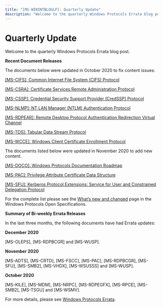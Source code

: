 ```yaml
---
title: "[MS-WININTBLOGLP]: Quarterly Update"
description: "Welcome to the quarterly Windows Protocols Errata blog post. Recent Document Releases The documents below were updated in October 2020 to fix"
---
```


# Quarterly Update

<p>Welcome to the quarterly Windows Protocols Errata blog post.</p>
<p><b>Recent Document
Releases</b></p>
<p>The documents below were updated in October 2020 to fix
content issues:</p>
<p><span><a href="https://docs.microsoft.com/en-us/openspecs/windows_protocols/ms-cifs/d416ff7c-c536-406e-a951-4f04b2fd1d2b">[MS-CIFS]:
Common Internet File System (CIFS) Protocol</a></span></p>
<p><span><a href="https://docs.microsoft.com/en-us/openspecs/windows_protocols/ms-csra/40e74714-14bf-4f97-a264-35efbd63a813">[MS-CSRA]:
Certificate Services Remote Administration Protocol</a></span></p>
<p><span><a href="https://docs.microsoft.com/en-us/openspecs/windows_protocols/ms-cssp/85f57821-40bb-46aa-bfcb-ba9590b8fc30">[MS-CSSP]:
Credential Security Support Provider (CredSSP) Protocol</a></span></p>
<p><span><a href="https://docs.microsoft.com/en-us/openspecs/windows_protocols/ms-nlmp/b38c36ed-2804-4868-a9ff-8dd3182128e4">[MS-NLMP]:
NT LAN Manager (NTLM) Authentication Protocol</a></span></p>
<p><span><a href="https://docs.microsoft.com/en-us/openspecs/windows_protocols/ms-rdpear/a32e17ec-5869-4fad-bdae-d35f342fcb6f">[MS-RDPEAR]:
Remote Desktop Protocol Authentication Redirection Virtual Channel</a></span></p>
<p><span><a href="https://docs.microsoft.com/en-us/openspecs/windows_protocols/ms-tds/b46a581a-39de-4745-b076-ec4dbb7d13ec">[MS-TDS]:
Tabular Data Stream Protocol</a></span></p>
<p><span><a href="https://docs.microsoft.com/en-us/openspecs/windows_protocols/ms-wcce/446a0fca-7f27-4436-965d-191635518466">[MS-WCCE]:
Windows Client Certificate Enrollment Protocol</a></span></p>
<p>The documents listed below were updated in November 2020 to
add new content.</p>
<p><span><a href="https://docs.microsoft.com/en-us/openspecs/windows_protocols/ms-doco/3d3a2a04-3e90-4fc1-877c-6a674202b7ee">[MS-DOCO]:
Windows Protocols Documentation Roadmap</a></span></p>
<p><span><a href="https://docs.microsoft.com/en-us/openspecs/windows_protocols/ms-pac/166d8064-c863-41e1-9c23-edaaa5f36962">[MS-PAC]:
Privilege Attribute Certificate Data Structure</a></span></p>
<p><span><a href="https://docs.microsoft.com/en-us/openspecs/windows_protocols/ms-sfu/3bff5864-8135-400e-bdd9-33b552051d94">[MS-SFU]:
Kerberos Protocol Extensions: Service for User and Constrained Delegation
Protocol</a></span></p>
<p>For the complete list please see the <span><a href="https://docs.microsoft.com/en-us/openspecs/windows_protocols/MS-WINPROTLP/e168a474-7de2-421c-b460-91adf87692a3">What’s
new and changed</a></span> page in the Windows Protocols Open Specifications.</p>
<p><b>Summary of Bi-weekly
Errata Releases</b></p>
<p>In the last three months, the following documents have had
Errata updates:</p>
<p><b>December 2020</b></p>
<p>[MS-OLEPS], [MS-RDPBCGR] and [MS-WUSP].</p>
<p><b>November 2020</b></p>
<p>[MS-ADTS], [MS-CRTD], [MS-FSCC], [MS-PAC], [MS-RDPBCGR],
[MS-SFU], [MS-SMB2], [MS-VHDX], [MS-WSUSSS] and [MS-WUSP].</p>
<p><b>October 2020</b></p>
<p>[MS-KILE], [MS-MDM], [MS-NRPC], [MS-RDPEGFX], [MS-RPCE],
[MS-SMB2], [MS-TSGU] and [MS-WSMV].</p>
<p>For more details, please see <span><a href="https://docs.microsoft.com/en-us/openspecs/windows_protocols/MS-WINERRATA/314fe022-28ea-4bd9-93ac-7941ecf9ca10">Windows
Protocols Errata</a></span>.</p>

                